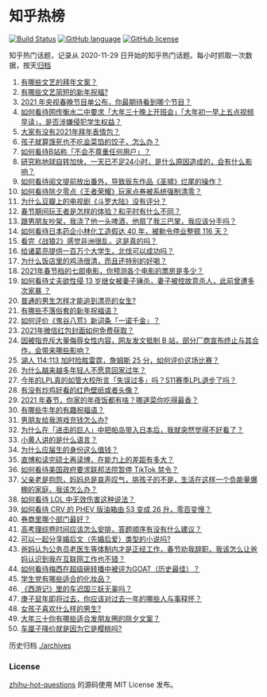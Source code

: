 # 知乎热榜
[![Build Status](https://github.com/ToWeLong/zhihu-hot-questions/workflows/CI/badge.svg)](https://github.com/ToWeLong/zhihu-hot-questions/actions)
[![GitHub language](https://img.shields.io/badge/language-golang-orange.svg)](https://golang.org/)
[![GitHub license](https://img.shields.io/github/license/ToWeLong/zhihu-hot-questions)](https://github.com/ToWeLong/zhihu-hot-questions/blob/main/LICENSE)

知乎热门话题，记录从 2020-11-29 日开始的知乎热门话题。每小时抓取一次数据，按天[归档](./archives)

<!-- BEGIN -->

1. [有哪些文艺的拜年文案？](https://www.zhihu.com/question/442938241)
1. [有哪些文艺简短的新年祝福?](https://www.zhihu.com/question/28245009)
1. [2021 年央视春晚节目单公布，你最期待看到哪个节目？](https://www.zhihu.com/question/443834090)
1. [如何看待网传衡水二中要求「大年三十晚上开班会」「大年初一早上五点视频早读」，是否涉嫌侵犯学生权益？](https://www.zhihu.com/question/443604637)
1. [大家有没有2021年拜年表情包？](https://www.zhihu.com/question/436758021)
1. [孩子就算饿死也不吃韭菜馅的饺子，怎么办？](https://www.zhihu.com/question/384476183)
1. [如何看待B站称「不会不尊重任何用户」？](https://www.zhihu.com/question/443805591)
1. [研究称地球自转加快，一天已不足24小时，是什么原因造成的，会有什么影响？](https://www.zhihu.com/question/443828984)
1. [如何看待阅文提前放出番外，导致辰东作品《圣墟》烂尾的操作？](https://www.zhihu.com/question/443893552)
1. [如何看待除夕零点《王者荣耀》玩家点券被系统强制清零？](https://www.zhihu.com/question/443877882)
1. [为什么豆瓣上的电视剧《斗罗大陆》没有评分？](https://www.zhihu.com/question/443596555)
1. [春节期间玩王者是怎样的体验？和平时有什么不同？](https://www.zhihu.com/question/443417262)
1. [跟男朋友吵架，我浇了他一头啤酒，他扇了我三巴掌，我应该分手吗？](https://www.zhihu.com/question/443638273)
1. [如何看待日本药企小林化工造假达 40 年，被勒令停业整顿 116 天？](https://www.zhihu.com/question/443935387)
1. [看完《战狼2》感觉非洲很乱，这是真的吗？](https://www.zhihu.com/question/63368523)
1. [给诸葛亮提供一百万个大学生，北伐可以成功吗？](https://www.zhihu.com/question/443277138)
1. [为什么饭店里的鸡汤很清，而且还特别的好喝？](https://www.zhihu.com/question/437783371)
1. [2021年春节档的七部电影，你预测各个电影的票房是多少？](https://www.zhihu.com/question/439237440)
1. [如何看待丈夫欲性侵 13 岁继女被妻子锤杀，妻子被控故意杀人，此前曾遭多次家暴 ？](https://www.zhihu.com/question/436107280)
1. [普通的男生怎样才能追到漂亮的女生?](https://www.zhihu.com/question/278936990)
1. [有哪些不落俗套的新年祝福语？](https://www.zhihu.com/question/19966576)
1. [如何评价《鬼谷八荒》新词条「一诺千金」？](https://www.zhihu.com/question/442798009)
1. [2021年微信红包封面如何免费获取？](https://www.zhihu.com/question/441208207)
1. [因被指充斥大量侮辱女性内容，网友发文抵制 B 站，部分厂商宣布终止与其合作，会带来哪些影响？](https://www.zhihu.com/question/443636946)
1. [湖人 114:113 加时险胜雷霆，詹姆斯 25 分，如何评价这场比赛？](https://www.zhihu.com/question/443922012)
1. [为什么越来越多年轻人不愿意回家过年？](https://www.zhihu.com/question/309238692)
1. [今年的LPL真的如管大校所言「失误过多」吗？S11赛季LPL退步了吗？](https://www.zhihu.com/question/443190603)
1. [有没有炒鸡好看的红色壁纸或者头像？](https://www.zhihu.com/question/358537143)
1. [2021 年春节，你家的年夜饭都有啥？哪道菜你吃得最香？](https://www.zhihu.com/question/443935777)
1. [有哪些牛年的有趣祝福语？](https://www.zhihu.com/question/411985368)
1. [男朋友给我游戏充钱怎么办?](https://www.zhihu.com/question/443239347)
1. [为什么在「进击的巨人」中把帕岛带入日本后，我就突然觉得不好看了？](https://www.zhihu.com/question/442280742)
1. [小黄人讲的是什么语言？](https://www.zhihu.com/question/30830614)
1. [为什么应届生的身份这么值钱？](https://www.zhihu.com/question/296366864)
1. [直博和读完硕士再读博，在能力上的差距有多大？](https://www.zhihu.com/question/425860957)
1. [如何看待美国政府要求联邦法院暂停 TikTok 禁令？](https://www.zhihu.com/question/443938977)
1. [父亲老是抱怨，妈妈总是哀声叹气，挑孩子的不是，生活在这样一个负能量爆棚的家庭，我该怎么办？](https://www.zhihu.com/question/63349339)
1. [如何看待 LOL 中无效伤害这种说法？](https://www.zhihu.com/question/438457344)
1. [如何看待 CRV 的 PHEV 版油箱由 53 变成 26 升，零百变慢？](https://www.zhihu.com/question/442731722)
1. [券商里哪个部门最好？](https://www.zhihu.com/question/282918151)
1. [高考理综卷时间应该怎么安排，答题顺序有没有什么建议？](https://www.zhihu.com/question/352981608)
1. [可以一起分享婚后文（先婚后爱）类型的小说吗?](https://www.zhihu.com/question/365124667)
1. [爸妈认为公务员老医生等体制内才是正经工作，春节劝我辞职，我该怎么让爸妈认识到我在互联网工作也不错？](https://www.zhihu.com/question/443810427)
1. [如何看待梅西在超级碗转播中被评为GOAT（历史最佳）？](https://www.zhihu.com/question/443484915)
1. [学生党有哪些适合的化妆品？](https://www.zhihu.com/question/63216674)
1. [《西游记》里的车迟国三妖无辜吗？](https://www.zhihu.com/question/317124284)
1. [庚子鼠年即将过去，你应该对过去一年的哪些人与事释怀？](https://www.zhihu.com/question/443942833)
1. [女孩子喜欢什么样的男生?](https://www.zhihu.com/question/340678469)
1. [大年三十你有哪些适合发朋友圈的除夕文案？](https://www.zhihu.com/question/441614349)
1. [车厘子降价就是因为它是樱桃吗?](https://www.zhihu.com/question/439210237)

<!-- END -->

历史归档 [./archives](./archives)


### License
[zhihu-hot-questions](https://github.com/towelong/zhihu-hot-questions) 的源码使用 MIT License 发布。